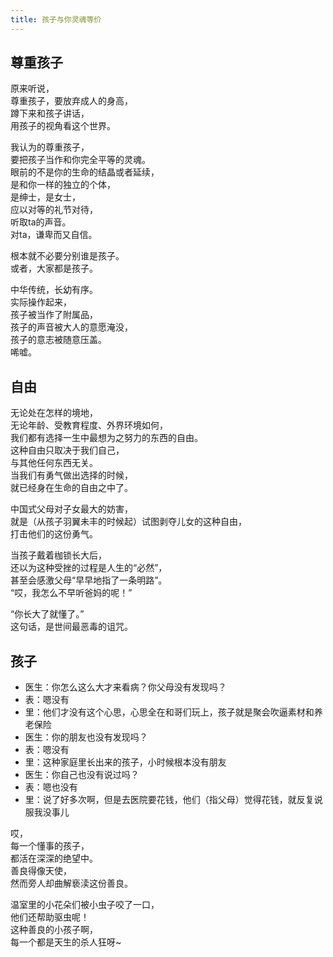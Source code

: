 ```yaml
---
title: 孩子与你灵魂等价
---
```


## 尊重孩子

原来听说，<br>
尊重孩子，要放弃成人的身高，<br>
蹲下来和孩子讲话，<br>
用孩子的视角看这个世界。

我认为的尊重孩子，<br>
要把孩子当作和你完全平等的灵魂。<br>
眼前的不是你的生命的结晶或者延续，<br>
是和你一样的独立的个体，<br>
是绅士，是女士，<br>
应以对等的礼节对待，<br>
听取ta的声音。<br>
对ta，谦卑而又自信。

根本就不必要分别谁是孩子。<br>
或者，大家都是孩子。

中华传统，长幼有序。<br>
实际操作起来，<br>
孩子被当作了附属品，<br>
孩子的声音被大人的意愿淹没，<br>
孩子的意志被随意压盖。<br>
唏嘘。


## 自由
无论处在怎样的境地，<br>
无论年龄、受教育程度、外界环境如何，<br>
我们都有选择一生中最想为之努力的东西的自由。<br>
这种自由只取决于我们自己，<br>
与其他任何东西无关。<br>
当我们有勇气做出选择的时候，<br>
就已经身在生命的自由之中了。

中国式父母对子女最大的妨害，<br>
就是（从孩子羽翼未丰的时候起）试图剥夺儿女的这种自由，<br>
打击他们的这份勇气。

当孩子戴着枷锁长大后，<br>
还以为这种受挫的过程是人生的“必然”，<br>
甚至会感激父母“早早地指了一条明路”。<br>
“哎，我怎么不早听爸妈的呢！”

“你长大了就懂了。”<br>
这句话，是世间最恶毒的诅咒。


## 孩子
* 医生：你怎么这么大才来看病？你父母没有发现吗？
* 表：嗯没有
* 里：他们才没有这个心思，心思全在和哥们玩上，孩子就是聚会吹逼素材和养老保险
* 医生：你的朋友也没有发现吗？
* 表：嗯没有
* 里：这种家庭里长出来的孩子，小时候根本没有朋友
* 医生：你自己也没有说过吗？
* 表：嗯也没有
* 里：说了好多次啊，但是去医院要花钱，他们（指父母）觉得花钱，就反复说服我没事儿

哎，<br>
每一个懂事的孩子，<br>
都活在深深的绝望中。<br>
善良得像天使，<br>
然而旁人却曲解亵渎这份善良。

温室里的小花朵们被小虫子咬了一口，<br>
他们还帮助驱虫呢！<br>
这种善良的小孩子啊，<br>
每一个都是天生的杀人狂呀~